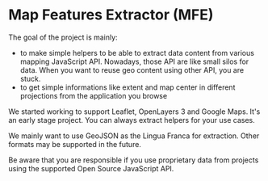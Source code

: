 # Map Features Extractor (MFE)

The goal of the project is mainly: 
* to make simple helpers to be able to extract data content from various
  mapping JavaScript API. Nowadays, those API are like small silos for data.
  When you want to reuse geo content using other API, you are stuck.
* to get simple informations like extent and map center in different
  projections from the application you browse

We started working to support Leaflet, OpenLayers 3 and Google Maps.
It's an early stage project. You can always extract helpers for your use cases.

We mainly want to use GeoJSON as the Lingua Franca for extraction.
Other formats may be supported in the future.

Be aware that you are responsible if you use proprietary data from projects
using the supported Open Source JavaScript API.